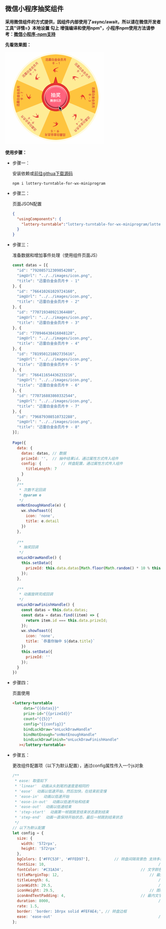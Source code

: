 ## 微信小程序抽奖组件


 **采用微信组件的方式提供，因组件内部使用了async/await，所以请在微信开发者工具"详情=》本地设置 勾上 增强编译和使用npm"，小程序npm使用方法请参考：[微信小程序-npm支持](https://developers.weixin.qq.com/miniprogram/dev/devtools/npm.html 'npm支持')**



**先看效果图：**

![效果图](./images/1.gif)

**使用步骤：**



* 步骤一：

  安装依赖或[前往githua下载源码](https://github.com/llf137224350/lottery-turntable-for-wx-miniprogram.git '源码')

  ````shell
  npm i lottery-turntable-for-wx-miniprogram
  ````

  

* 步骤二：

  页面JSON配置

  ```json
  {
    "usingComponents": {
      "lottery-turntable":"lottery-turntable-for-wx-miniprogram/lottery_turntable/index"
    }
  }
  ```

* 步骤三：

  准备数据和增加事件处理（使用组件页面JS）

  ````javascript
  const datas = [{
    "id": "792085712309854208",
    "imgUrl": "../../images/icon.png",
    "title": "迅雷白金会员月卡 - 1"
  }, {
    "id": "766410261029724160",
    "imgUrl": "../../images/icon.png",
    "title": "迅雷白金会员月卡 - 2"
  }, {
    "id": "770719340921364480",
    "imgUrl": "../../images/icon.png",
    "title": "迅雷白金会员月卡 - 3"
  }, {
    "id": "770946438416048128",
    "imgUrl": "../../images/icon.png",
    "title": "迅雷白金会员月卡 - 4"
  }, {
    "id": "781950121802735616",
    "imgUrl": "../../images/icon.png",
    "title": "迅雷白金会员月卡 - 5"
  }, {
    "id": "766411654436233216",
    "imgUrl": "../../images/icon.png",
    "title": "迅雷白金会员月卡 - 6"
  }, {
    "id": "770716883860332544",
    "imgUrl": "../../images/icon.png",
    "title": "迅雷白金会员月卡 - 7"
  }, {
    "id": "796879308510732288",
    "imgUrl": "../../images/icon.png",
    "title": "迅雷白金会员月卡 - 8"
  }];
  
  Page({
    data: {
      datas: datas, // 数据 
      prizeId: '',  // 抽中结果id，通过属性方式传入组件
      config: { 		// 转盘配置，通过属性方式传入组件
        titleLength: 7
      }
    },
    /**
     * 次数不足回调
     * @param e
     */
    onNotEnoughHandle(e) {
      wx.showToast({
        icon: 'none',
        title: e.detail
      })
    },
  
    /**
     * 抽奖回调
     */
    onLuckDrawHandle() {
      this.setData({
        prizeId: this.data.datas[Math.floor(Math.random() * 10 % this.data.datas.length)].id
      });
    },
  
    /**
     * 动画旋转完成回调
     */
    onLuckDrawFinishHandle() {
      const datas = this.data.datas;
      const data = datas.find((item) => {
        return item.id === this.data.prizeId;
      });
      wx.showToast({
        icon: 'none',
        title: `恭喜你抽中 ${data.title}`
      })
      this.setData({
        prizeId: ''
      });
    }
  })
  
  ````



* 步骤四：

  页面使用

  ````html
  <lottery-turntable
       data="{{datas}}"
       prize-id="{{prizeId}}"
       count="{{5}}"
       config="{{config}}"
       bindLuckDraw="onLuckDrawHandle"
       bindNotEnough="onNotEnoughHandle"
       bindLuckDrawFinish="onLuckDrawFinishHandle"
     ></lottery-turntable>
  ````

  

* 步骤五：

  更改组件配置项（以下为默认配置），通过config属性传入一个js对象

  ````js
  /**
   * ease: 取值如下
   * 'linear'  动画从头到尾的速度是相同的
   * 'ease'  动画以低速开始，然后加快，在结束前变慢
   * 'ease-in'  动画以低速开始
   * 'ease-in-out'  动画以低速开始和结束
   * 'ease-out'  动画以低速结束
   * 'step-start'  动画第一帧就跳至结束状态直到结束
   * 'step-end'  动画一直保持开始状态，最后一帧跳到结束状态
   */
  // 以下为默认配置
  let config = {
    size: {
      width: '572rpx',
      height: '572rpx'
    }, 																			// 转盘宽高
    bgColors: ['#FFC53F', '#FFED97'], 			// 转盘间隔背景色 支持多种颜色交替
    fontSize: 10, 													// 文字大小
    fontColor: '#C31A34', 									// 文字颜色
    titleMarginTop: 12, 										// 最外文字边距
    titleLength: 6, 												// 最外文字个数
    iconWidth: 29.5, 												// 图标宽度
    iconHeight: 29.5, 											// 图标高度
    iconAndTextPadding: 4, 									// 最内文字与图标的边距
    duration: 8000, 												// 转盘转动动画时长
    rate: 1.5, 															// 由时长s / 圈数得到
    border: 'border: 10rpx solid #FEFAE4;', // 转盘边框
    ease: 'ease-out'												// 转盘动画
  };
  ````

  





